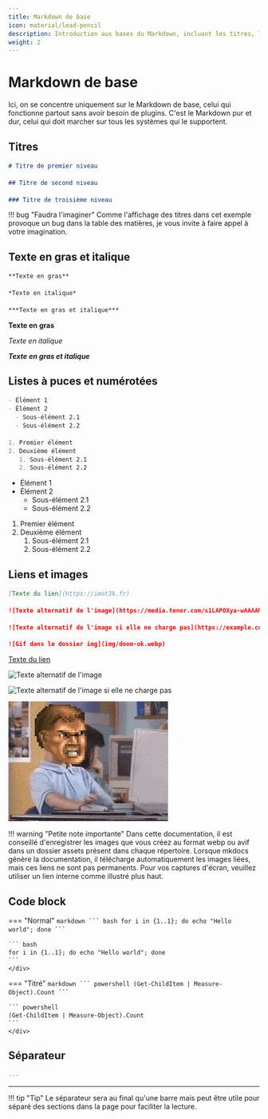 ```yaml
---
title: Markdown de base
icon: material/lead-pencil
description: Introduction aux bases du Markdown, incluant les titres, le texte en gras et italique, ainsi que les listes à puces et numérotées, sans nécessiter de plugins.
weight: 2
---
```


# Markdown de base
Ici, on se concentre uniquement sur le Markdown de base, celui qui fonctionne partout sans avoir besoin de plugins. C'est le Markdown pur et dur, celui qui doit marcher sur tous les systèmes qui le supportent.

## Titres 
```markdown
# Titre de premier niveau

## Titre de second niveau

### Titre de troisième niveau
```
<div class="result" markdown>

!!! bug "Faudra l'imaginer"
    Comme l'affichage des titres dans cet exemple provoque un bug dans la table des matières, je vous invite à faire appel à votre imagination.
</div>

## Texte en gras et italique
```markdown
**Texte en gras**

*Texte en italique*

***Texte en gras et italique***
```
<div class="result" markdown>

**Texte en gras**

*Texte en italique*

***Texte en gras et italique***
</div>


## Listes à puces et numérotées
```markdown
- Élément 1
- Élément 2
  - Sous-élément 2.1
  - Sous-élément 2.2

1. Premier élément
2. Deuxième élément
   1. Sous-élément 2.1
   2. Sous-élément 2.2
```
<div class="result" markdown>

- Élément 1
- Élément 2
    - Sous-élément 2.1
    - Sous-élément 2.2

1. Premier élément
2. Deuxième élément
    1. Sous-élément 2.1
    2. Sous-élément 2.2
</div>

## Liens et images
```markdown
[Texte du lien](https://imot3k.fr)

![Texte alternatif de l'image](https://media.tenor.com/s1LAPOXya-wAAAAM/internet-bravo.gif)

![Texte alternatif de l'image si elle ne charge pas](https://example.com/example.png)

![Gif dans le dossier img](img/doom-ok.webp)
```
<div class="result" markdown>

[Texte du lien](https://imot3k.fr)

![Texte alternatif de l'image](https://media.tenor.com/s1LAPOXya-wAAAAM/internet-bravo.gif)

![Texte alternatif de l'image si elle ne charge pas](https://example.com/example.png)

![Gif dans le dossier img](../img/doom-ok.webp)

!!! warning "Petite note importante"
    Dans cette documentation, il est conseillé d'enregistrer les images que vous créez au format webp ou avif dans un dossier assets présent dans chaque répertoire. Lorsque mkdocs génère la documentation, il télécharge automatiquement les images liées, mais ces liens ne sont pas permanents. Pour vos captures d'écran, veuillez utiliser un lien interne comme illustré plus haut.

</div>

## Code block
=== "Normal"
    ````markdown
    ``` bash
    for i in {1..1}; do echo "Hello world"; done
    ```
    ````
    <div class="result" markdown>

    ``` bash
    for i in {1..1}; do echo "Hello world"; done
    ```
    </div>

=== "Titré"
    ````markdown
    ``` powershell
    (Get-ChildItem | Measure-Object).Count
    ```
    ````
    <div class="result" markdown>

    ``` powershell
    (Get-ChildItem | Measure-Object).Count
    ```
    </div>

## Séparateur
```markdown
---
```
<div class="result" markdown>

---

!!! tip "Tip"
    Le séparateur sera au final qu'une barre mais peut être utile pour séparé des sections dans la page pour faciliter la lecture.
</div>